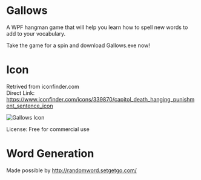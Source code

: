 # Gallows
A WPF hangman game that will help you learn how to spell new words to add to your vocabulary. 

Take the game for a spin and download Gallows.exe now!

# Icon 
Retrived from iconfinder.com  
Direct Link: https://www.iconfinder.com/icons/339870/capitol_death_hanging_punishment_sentence_icon 

![Gallows Icon](https://cdn2.iconfinder.com/data/icons/nasty/60/hanging_death_sentence_capitol_punishment-128.png "Gallows Icon") 

License: Free for commercial use  

# Word Generation 
Made possible by http://randomword.setgetgo.com/

